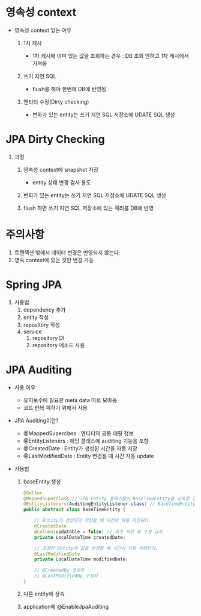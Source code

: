 # 영속성 context

* 영속성 context 있는 이유

  1. 1차 캐시 
     * 1차 캐시에 이미 있는 값을 조회하는 경우 : DB 조회 안하고 1차 캐시에서 가져옴

  2. 쓰기 지연 SQL
     * flush를 해야 한번에 DB에 반영됨

  3. 엔티티 수정(Dirty checking)
     * 변화가 있는 entity는 쓰기 지연 SQL 저장소에 UDATE SQL 생성



# JPA Dirty Checking

1. 과정

   1. 영속성 context에 snapshot 저장
      * entity 상태 변경 검사 용도

   2. 변화가 있는 entity는 쓰기 지연 SQL 저장소에 UDATE SQL 생성

   3. flush 하면 쓰기 지연 SQL 저장소에 있는 쿼리를 DB에 반영



# 주의사항

1. 트랜잭션 밖에서 데이터 변경은 반영되지 않는다.
2. 영속 context에 있는 것만 변경 가능



# Spring JPA

1. 사용법
   1. dependency 추가
   2. entity 작성
   3. repository 작성
   4. service
      1. repository DI
      2. repository 메소드 사용



# JPA Auditing

* 사용 이유

  * 유지보수에 필요한 meta data 따로 모아둠 
  * 코드 반복 피하기 위해서 사용

* JPA Auditing이란?
  * @MappedSuperclass : 엔티티의 공통 매핑 정보
  * @EntityListeners : 해당 클래스에 auditing 기능을 포함
  * @CreatedDate : Entity가 생성된 시간을 자동 저장
  * @LastModifiedDate : Entity 변경될 때 시간 자동 update

* 사용법

  1. baseEntity 생성

     ```java
     @Getter
     @MappedSuperclass // JPA Entity 클래스들이 BaseTimeEntity을 상속할 경우 필드들 (createdDate, modifiedDate)도 컬럼으로 인식하도록 한다!
     @EntityListeners(AuditingEntityListener.class) // BaseTimeEntity 클래스에 Auditing 기능을 포함시킨다!
     public abstract class BaseTimeEntity {
     
         // Entity가 생성되어 저장될 때 시간이 자동 저장된다.
         @CreatedDate
         @Column(updatable = false) // 최초 저장 후 수정 금지
         private LocalDateTime createdDate;
     
         // 조회한 Entity의 값을 변경할 때 시간이 자동 저장된다.
         @LastModifiedDate
         private LocalDateTime modifiedDate;
     
         // @CreatedBy 생성자
         // @LastModifiedBy 수정자
     }
     ```

  2. 다른 entity에 상속

  3. application에 @EnableJpaAuditing